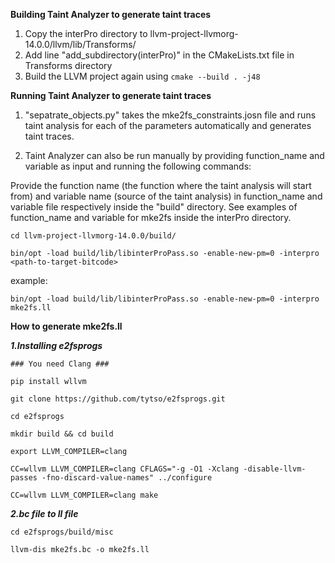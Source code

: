 **Building Taint Analyzer to generate taint traces**

1. Copy the interPro directory to llvm-project-llvmorg-14.0.0/llvm/lib/Transforms/
2. Add line "add_subdirectory(interPro)" in the CMakeLists.txt file in Transforms directory
3. Build the LLVM project again using ```cmake --build . -j48```

**Running Taint Analyzer to generate taint traces**

1. "sepatrate_objects.py" takes the mke2fs_constraints.josn file and runs taint analysis for each of the parameters automatically and generates taint traces.

2. Taint Analyzer can also be run manually by providing function_name and variable as input and running the following commands:
 
Provide the function name (the function where the taint analysis will start from) and variable name (source of the taint analysis) in function_name and variable file respectively inside the "build" directory. See examples of function_name and variable for mke2fs inside the interPro directory.

```cd llvm-project-llvmorg-14.0.0/build/```

```bin/opt -load build/lib/libinterProPass.so -enable-new-pm=0 -interpro <path-to-target-bitcode>```

example:

```bin/opt -load build/lib/libinterProPass.so -enable-new-pm=0 -interpro mke2fs.ll```

**How to generate mke2fs.ll**  

***1.Installing e2fsprogs***

```
### You need Clang ###

pip install wllvm

git clone https://github.com/tytso/e2fsprogs.git

cd e2fsprogs

mkdir build && cd build

export LLVM_COMPILER=clang

CC=wllvm LLVM_COMPILER=clang CFLAGS="-g -O1 -Xclang -disable-llvm-passes -fno-discard-value-names" ../configure

CC=wllvm LLVM_COMPILER=clang make

```
***2.bc file to ll file***  

```
cd e2fsprogs/build/misc

llvm-dis mke2fs.bc -o mke2fs.ll

```
